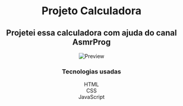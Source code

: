  <h1 align="center">Projeto Calculadora</h1>
 <h2 align="center">Projetei essa calculadora com ajuda do canal AsmrProg</h2>
 
<p align="center">
 <img alt="Preview" src=".img/calculator">
</p>
 <h3 align="center">Tecnologias usadas</h3>

<p align="center">
 HTML <br>
 CSS <br>
 JavaScript
</p>
